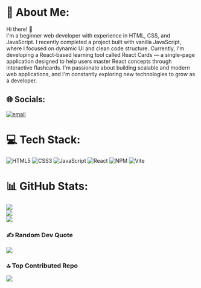 # 💫 About Me:
Hi there! 👋<br>I'm a beginner web developer with experience in HTML, CSS, and JavaScript. I recently completed a project built with vanilla JavaScript, where I focused on dynamic UI and clean code structure. Currently, I'm developing a React-based learning tool called React Cards — a single-page application designed to help users master React concepts through interactive flashcards. I'm passionate about building scalable and modern web applications, and I'm constantly exploring new technologies to grow as a developer.


## 🌐 Socials:
[![email](https://img.shields.io/badge/Email-D14836?logo=gmail&logoColor=white)](mailto:edem.ablaev57@yandex.ru) 

# 💻 Tech Stack:
![HTML5](https://img.shields.io/badge/html5-%23E34F26.svg?style=for-the-badge&logo=html5&logoColor=white) ![CSS3](https://img.shields.io/badge/css3-%231572B6.svg?style=for-the-badge&logo=css3&logoColor=white) ![JavaScript](https://img.shields.io/badge/javascript-%23323330.svg?style=for-the-badge&logo=javascript&logoColor=%23F7DF1E) ![React](https://img.shields.io/badge/react-%2320232a.svg?style=for-the-badge&logo=react&logoColor=%2361DAFB) ![NPM](https://img.shields.io/badge/NPM-%23CB3837.svg?style=for-the-badge&logo=npm&logoColor=white) ![Vite](https://img.shields.io/badge/vite-%23646CFF.svg?style=for-the-badge&logo=vite&logoColor=white)
# 📊 GitHub Stats:
![](https://github-readme-stats.vercel.app/api?username=6dem&theme=transparent&hide_border=false&include_all_commits=true&count_private=true)<br/>
![](https://nirzak-streak-stats.vercel.app/?user=6dem&theme=transparent&hide_border=false)<br/>
![](https://github-readme-stats.vercel.app/api/top-langs/?username=6dem&theme=transparent&hide_border=false&include_all_commits=true&count_private=true&layout=compact)

### ✍️ Random Dev Quote
![](https://quotes-github-readme.vercel.app/api?type=horizontal&theme=tokyonight)

### 🔝 Top Contributed Repo
![](https://github-contributor-stats.vercel.app/api?username=6dem&limit=5&theme=transparent&combine_all_yearly_contributions=true)

<!-- Proudly created with GPRM ( https://gprm.itsvg.in ) -->
